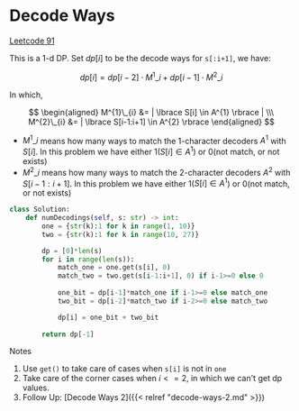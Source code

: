 # Decode Ways


<!--more-->

[Leetcode 91](https://leetcode.com/problems/decode-ways/)

This is a 1-d DP. Set $dp[i]$ to be the decode ways for `s[:i+1]`, we have:

$$ dp[i] = dp[i-2] \cdot M^{1}\_{i} + dp[i-1] \cdot M^{2}\_{i} $$

In which,

$$ \begin{aligned} M^{1}\_{i} &= | \lbrace S[i] \in A^{1} \rbrace | \\\ M^{2}\_{i} &= | \lbrace S[i-1:i+1] \in A^{2} \rbrace \end{aligned} $$

 - $M^{1}\_{i}$ means how many ways to match the 1-character decoders $A^1$ with $S[i]$. In this problem we have either 1($S[i] \in A^{1}$) or 0(not match, or not exists)
 - $M^{2}\_{i}$ means how many ways to match the 2-character decoders $A^2$ with $S[i-1:i+1]$. In this problem we have either 1($S[i] \in A^{1}$) or 0(not match, or not exists)

```python
class Solution:
    def numDecodings(self, s: str) -> int:
        one = {str(k):1 for k in range(1, 10)}
        two = {str(k):1 for k in range(10, 27)}

        dp = [0]*len(s)
        for i in range(len(s)):
            match_one = one.get(s[i], 0)
            match_two = two.get(s[i-1:i+1], 0) if i-1>=0 else 0
            
            one_bit = dp[i-1]*match_one if i-1>=0 else match_one
            two_bit = dp[i-2]*match_two if i-2>=0 else match_two

            dp[i] = one_bit + two_bit
        
        return dp[-1]
```

Notes
1. Use `get()` to take care of cases when `s[i]` is not in `one`
2. Take care of the corner cases when $i <= 2$, in which we can't get dp values.
3. Follow Up: [Decode Ways 2]({{< relref "decode-ways-2.md" >}})

